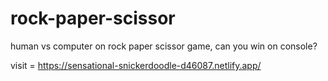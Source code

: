 # rock-paper-scissor
human vs computer on rock paper scissor game, can you win on console?

visit = https://sensational-snickerdoodle-d46087.netlify.app/

